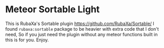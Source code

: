 # Meteor Sortable Light

This is RubaXa's Sortable plugin https://github.com/RubaXa/Sortable/
I found `rubaxa:sortable` package to be heavier with extra code that I don't need, So if you just need the plugin without any meteor functions built in this is for you. Enjoy.